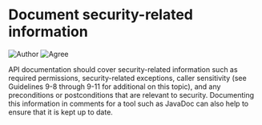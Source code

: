 # Document security-related information
![Author](https://img.shields.io/badge/Author-Oracle-blue.svg)
![Agree](https://img.shields.io/badge/AGREE-1-green.svg) 

API documentation should cover security-related information such as required permissions, security-related exceptions, caller sensitivity (see Guidelines 9-8 through 9-11 for additional on this topic), and any preconditions or postconditions that are relevant to security. Documenting this information in comments for a tool such as JavaDoc can also help to ensure that it is kept up to date.